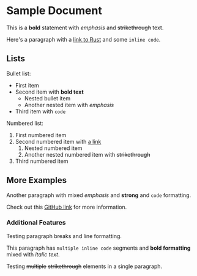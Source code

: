 # Sample Document

This is a **bold** statement with *emphasis* and ~~strikethrough~~ text.

Here's a paragraph with a [link to Rust](https://www.rust-lang.org/) and some `inline code`.

## Lists

Bullet list:
- First item
- Second item with **bold text**
  - Nested bullet item
  - Another nested item with *emphasis*
- Third item with `code`

Numbered list:
1. First numbered item
2. Second numbered item with [a link](https://github.com)
   1. Nested numbered item
   2. Another nested numbered item with ~~strikethrough~~
3. Third numbered item

## More Examples

Another paragraph with mixed *emphasis* and **strong** and `code` formatting.

Check out this [GitHub link](https://github.com) for more information.

### Additional Features

Testing paragraph breaks and line formatting.

This paragraph has `multiple inline code` segments and **bold formatting** mixed with *italic text*.

Testing ~~multiple~~ ~~strikethrough~~ elements in a single paragraph.